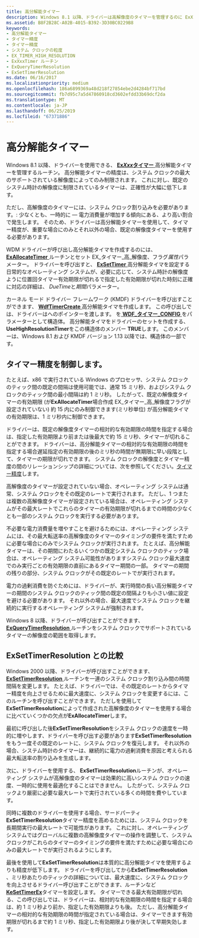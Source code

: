 ```yaml
---
title: 高分解能タイマー
description: Windows 8.1 以降、ドライバーは高解像度のタイマーを管理するのに ExXxxTimer ルーチンを使用できます。
ms.assetid: B8F2B28C-A02B-4015-B392-3D30BC0229B8
keywords:
- 高分解能タイマー
- タイマー精度
- タイマー精度
- システム クロックの粒度
- EX_TIMER_HIGH_RESOLUTION
- ExXxxTimer ルーチン
- ExQueryTimerResolution
- ExSetTimerResolution
ms.date: 06/16/2017
ms.localizationpriority: medium
ms.openlocfilehash: 186a6899369a48d218f27854ebe2d4284bf717bd
ms.sourcegitcommit: fb7d95c7a5d47860918cd3602efdd33b69dcf2da
ms.translationtype: MT
ms.contentlocale: ja-JP
ms.lasthandoff: 06/25/2019
ms.locfileid: "67371886"
---
```

# <a name="high-resolution-timers"></a>高分解能タイマー


Windows 8.1 以降、ドライバーを使用できる、 [ **Ex*Xxx*タイマー** ](exxxxtimer-routines-and-ex-timer-objects.md)高分解能タイマーを管理するルーチン。 高分解能タイマーの精度は、システム クロックの最大のサポートされている解像度によってのみ制限されます。 これに対し、既定のシステム時計の解像度に制限されているタイマーは、正確性が大幅に低下します。

ただし、高解像度のタイマーには、システム クロック割り込みを必要があります。: 少なくとも、一時的に — 電力消費量が増加する傾向にある、より高い割合で発生します。 そのため、ドライバーは高分解能タイマーを使用して、タイマー精度が、重要な場合にのみとそれ以外の場合、既定の解像度タイマーを使用する必要があります。

WDM ドライバーが呼び出し高分解能タイマを作成するのには、 [ **ExAllocateTimer** ](https://docs.microsoft.com/windows-hardware/drivers/ddi/content/wdm/nf-wdm-exallocatetimer)ルーチンとセット EX\_タイマー\_高\_解像度、フラグ*属性*パラメーター。 ドライバーを呼び出すと、 [ **ExSetTimer** ](https://docs.microsoft.com/windows-hardware/drivers/ddi/content/wdm/nf-wdm-exsettimer)高分解能タイマを設定する日常的なオペレーティング システムが、必要に応じて、システム時計の解像度ように位置回タイマー有効期限が切れるで指定した有効期限が切れた時刻に正確に対応の詳細は、 *DueTime*と*期間*パラメーター。

カーネル モード ドライバー フレームワーク (KMDF) ドライバーを呼び出すことができます、 [ **WdfTimerCreate** ](https://docs.microsoft.com/windows-hardware/drivers/ddi/content/wdftimer/nf-wdftimer-wdftimercreate)高分解能タイマを作成します。 この呼び出しでは、ドライバーはへのポインターを渡します。 を[ **WDF\_タイマー\_CONFIG** ](https://docs.microsoft.com/windows-hardware/drivers/ddi/content/wdftimer/ns-wdftimer-_wdf_timer_config)をパラメーターとして構造体。 高分解能タイマをドライバーのセットを作成する、 **UseHighResolutionTimer**をこの構造体のメンバー **TRUE**します。 このメンバーは、Windows 8.1 および KMDF バージョン 1.13 以降では、構造体の一部です。

## <a name="controlling-timer-accuracy"></a>タイマー精度を制御します。


たとえば、x86 で実行されている Windows のプロセッサ、システム クロックのティック間の既定の間隔は使用可能では、通常 15 ミリ秒、およびシステム クロックのティック間の最小間隔は約 1 ミリ秒。 したがって、既定の解像度タイマーの有効期限 (が**ExAllocateTimer**場合作成 EX\_タイマー\_高\_解像度フラグが設定されていない) 約 15 内にのみ制御できます(ミリ秒単位) が高分解能タイマの有効期限は、1 ミリ秒内に制御できます。

ドライバーは、既定の解像度タイマーの相対的な有効期限の時間を指定する場合は、指定した有効期限より前または後最大で約 15 ミリ秒、タイマーが切れることができます。 ドライバーは、高分解能タイマーの相対的な有効期限の時間を指定する場合遅延指定の有効期限の後のミリ秒の時間が無期限に早い段階として、タイマーの期限が切れできます。 システム クロックの解像度とタイマー精度の間のリレーションシップの詳細については、次を参照してください。[タイマー精度](timer-accuracy.md)します。

高解像度のタイマーが設定されていない場合、オペレーティング システムは通常、システム クロックをその既定のレートで実行されます。 ただし、1 つまたは複数の高解像度タイマーが設定されている場合は、オペレーティング システムがその最大レートでこれらのタイマーの有効期限が切れるまでの時間の少なくとも一部のシステム クロックを実行する必要があります。

不必要な電力消費量を増やすことを避けるためには、オペレーティング システムには、その最大転送率の高解像度のタイマーのタイミングの要件を満たすために必要な場合にのみでシステム クロックが実行されます。 たとえば、高分解能タイマーは、その期間にわたるいくつかの既定システム クロックのティック場合は、オペレーティング システム可能性がありますシステム クロック最大速度でのみ実行ごとの有効期限の直前にあるタイマー期間の一部。 タイマーの期間の残りの部分、システム クロックがその既定のレートでが実行されます。

電力の過剰消費を防ぐためには、ドライバーが、実行時間の長い高分解能タイマーの期間のシステム クロックのティック間の既定の間隔よりも小さい値に設定を避ける必要があります。 それ以外の場合、最大速度でシステム クロックを継続的に実行するオペレーティング システムが強制されます。

Windows 8 以降、ドライバーが呼び出すことができます、 [ **ExQueryTimerResolution** ](https://docs.microsoft.com/windows-hardware/drivers/ddi/content/wdm/nf-wdm-exquerytimerresolution)ルーチンをシステム クロックでサポートされているタイマーの解像度の範囲を取得します。

## <a name="comparison-to-exsettimerresolution"></a>ExSetTimerResolution との比較


Windows 2000 以降、ドライバーが呼び出すことができます、 [ **ExSetTimerResolution** ](calling-exsettimerresolution-while-processing-a-power-irp.md)ルーチンを一連のシステム クロック割り込み間の時間間隔を変更します。 たとえば、ドライバーでは、その既定のレートからタイマー精度を向上させるために最大速度に、システム クロックを変更するには、このルーチンを呼び出すことができます。 ただしを使用して**ExSetTimerResolution**によって作成された高解像度のタイマーを使用する場合に比べていくつかの欠点が**ExAllocateTimer**します。

最初に呼び出した後**ExSetTimerResolution**をシステム クロックの速度を一時的に増やします、ドライバーを呼び出す必要があります**ExSetTimerResolution**をもう一度その既定のレートに、システム クロックを復元します。 それ以外の場合、システム時計のタイマーは、継続的に電力の過剰消費を原因と考えられる最大転送率の割り込みを生成します。

次に、ドライバーを使用する、 **ExSetTimerResolution**ルーチンが、オペレーティング システムが高解像度のタイマーは効果的に高いシステム クロックの速度、一時的に使用を最適化することはできません。 したがって、システム クロックより厳密に必要な最大レートで実行されている多くの時間を費やしています。

同時に複数のドライバーを使用する場合、サードパーティ**ExSetTimerResolution**タイマー精度を高めるためには、システム クロックを長期間実行の最大レートで可能性があります。 これに対し、オペレーティング システムではグローバルに複数の高解像度タイマーの操作を調整して、システム クロックがこれらのタイマーのタイミングの要件を満たすために必要な場合にのみの最大レートでが実行されるようにします。

最後を使用して**ExSetTimerResolution**は本質的に高分解能タイマを使用するよりも精度が低下します。 ドライバーを呼び出してから**ExSetTimerResolution** 、ミリ秒あたりのティックの詳細については、最大速度に、システム クロックを向上させるドライバー呼び出すことができます、ルーチンなど[ **KeSetTimerEx**](https://docs.microsoft.com/windows-hardware/drivers/ddi/content/wdm/nf-wdm-kesettimerex)タイマーを設定します。 タイマーできる最大有効期限が切れる、この呼び出しでは、ドライバーは、相対的な有効期限の時間を指定する場合は、約 1 ミリ秒より前か、指定した有効期限よりも後。 ただし、高分解能タイマーの相対的な有効期限の時間が指定されている場合は、タイマーできます有効期限が切れるまで約 1 ミリ秒、指定した有効期限より後が決して早期失効します。

 

 




